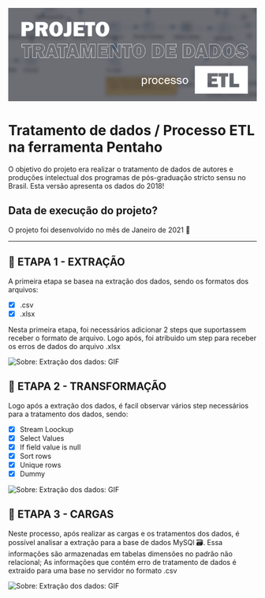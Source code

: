 ![Sobre: Título do projeto](https://github.com/gacarvalho/tratamento-de-dados-ETL-Programa/blob/main/Image/Background-title.png)

# Tratamento de dados / Processo ETL na ferramenta Pentaho
  
 O objetivo do projeto era realizar o tratamento de dados de autores e produções intelectual dos programas de pós-graduação stricto sensu no Brasil. Esta versão apresenta os dados do 2018!

## Data de execução do projeto?

O projeto foi desenvolvido no mês de Janeiro de 2021 📅

---

## 📢  ETAPA 1 - EXTRAÇÃO

A primeira etapa se basea na extração dos dados, sendo os formatos dos arquivos:
 
 - [x] .csv 
 - [x] .xlsx
 
 Nesta primeira etapa, foi necessários adicionar 2 steps que suportassem receber o formato de arquivo. Logo após, foi atribuido um step para receber os erros de dados do arquivo .xlsx 
 
 ![Sobre: Extração dos dados: GIF](https://github.com/gacarvalho/tratamento-de-dados-ETL-Programa/blob/main/Image/Conhecendo%20a%20base%20de%20dados.gif)
 
 ## 📢  ETAPA 2 - TRANSFORMAÇÃO
 
 Logo após a extração dos dados, é facil observar vários step necessários para a tratamento dos dados, sendo: 
 
  - [x] Stream Loockup
  - [x] Select Values
  - [x] If field value is null
  - [x] Sort rows
  - [x] Unique rows
  - [x] Dummy 
  
   ![Sobre: Extração dos dados: GIF](https://github.com/gacarvalho/tratamento-de-dados-ETL-Programa/blob/main/Image/Transformacao%20dos%20dados.gif)
   
  ## 📢  ETAPA 3 - CARGAS
  
Neste processo, após realizar as cargas e os tratamentos dos dados, é possível analisar a extração para a base de dados MySQl 🗃. Essa informações são armazenadas em tabelas dimensões no padrão não relacional; As informações que contém erro de tratamento de dados é extraido para uma base no servidor no formato .csv 

 ![Sobre: Extração dos dados: GIF](https://github.com/gacarvalho/tratamento-de-dados-ETL-Programa/blob/main/Image/Extraindo%20os%20dados.gif)
  
